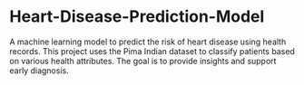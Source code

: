 # Heart-Disease-Prediction-Model
A machine learning model to predict the risk of heart disease using health records. This project uses the Pima Indian dataset to classify patients based on various health attributes. The goal is to provide insights and support early diagnosis.
